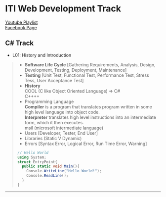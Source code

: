 # ITI Web Development Track  
[Youtube Playlist](https://www.youtube.com/user/mido330664/videos?sort=da&view=0&flow=grid)  
[Facebook Page](https://www.facebook.com/mobarmgofficial/)  
  
## C# Track  
  
- L01: History and Introduction  
> - **Software Life Cycle** [Gathering Requirements, Analysis, Design, Development, Testing, Deployment, Maintenance]  
> - **Testing** [Unit Test, Functional Test, Performance Test, Stress Tess, User Acceptance Test]  
> - **History**  
>  COOL (C like Object Oriented Language) => C#  
>  C++++  
> - Programming Language  
>  **Compiler** is a program that translates program written in some high level language into object code.  
>  **Interpreter** translates high level instructions into an intermediate form, which it then executes.  
>  msil (microsoft intermediate language)  
> - Users [Developer, Tester, End User]  
> - Libraries (Static V Dynamic)  
> - Errors [Syntax Error, Logical Error, Run Time Error, Warning]  
> ```cs
> // Hello World
> using System;
> struct EntryPoint{
>   public static void Main(){
>     Console.WriteLine("Hello World!");
>     Console.ReadLine();
>   }
> }
> ```
---
